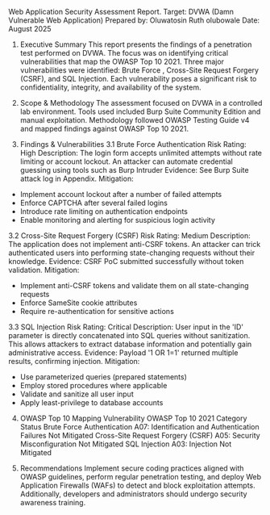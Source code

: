 Web Application Security Assessment Report.
Target: DVWA (Damn Vulnerable Web Application)
Prepared by: Oluwatosin Ruth olubowale
Date: August 2025


1. Executive Summary
This report presents the findings of a penetration test performed on DVWA. The focus was on identifying critical vulnerabilities that map the OWASP Top 10 2021. Three major vulnerabilities were identified: Brute Force , Cross-Site Request Forgery (CSRF), and SQL Injection. Each vulnerability poses a significant risk to confidentiality, integrity, and availability of the system.

2. Scope & Methodology
The assessment focused on DVWA in a controlled lab environment. Tools used included Burp Suite Community Edition and manual exploitation. Methodology followed OWASP Testing Guide v4 and mapped findings against OWASP Top 10 2021.

3. Findings & Vulnerabilities
3.1 Brute Force Authentication
Risk Rating: High
Description: The login form accepts unlimited attempts without rate limiting or account lockout. An attacker can automate credential guessing using tools such as Burp Intruder
Evidence: See Burp Suite attack log in Appendix.
Mitigation:
- Implement account lockout after a number of failed attempts
- Enforce CAPTCHA after several failed logins
- Introduce rate limiting on authentication endpoints
- Enable monitoring and alerting for suspicious login activity
  
3.2 Cross-Site Request Forgery (CSRF)
Risk Rating: Medium
Description: The application does not implement anti-CSRF tokens. An attacker can trick authenticated users into performing state-changing requests without their knowledge.
Evidence: CSRF PoC submitted successfully without token validation.
Mitigation:
- Implement anti-CSRF tokens and validate them on all state-changing requests
- Enforce SameSite cookie attributes
- Require re-authentication for sensitive actions

3.3 SQL Injection
Risk Rating: Critical
Description: User input in the 'ID' parameter is directly concatenated into SQL queries without sanitization. This allows attackers to extract database information and potentially gain administrative access.
Evidence: Payload '1 OR 1=1' returned multiple results, confirming injection.
Mitigation:
- Use parameterized queries (prepared statements)
- Employ stored procedures where applicable
- Validate and sanitize all user input
- Apply least-privilege to database accounts
  
4. OWASP Top 10 Mapping
Vulnerability	OWASP Top 10 2021 Category	Status
Brute Force Authentication	A07: Identification and Authentication Failures	Not Mitigated
Cross-Site Request Forgery (CSRF)	A05: Security Misconfiguration	Not Mitigated
SQL Injection	A03: Injection	Not Mitigated

5. Recommendations
Implement secure coding practices aligned with OWASP guidelines, perform regular penetration testing, and deploy Web Application Firewalls (WAFs) to detect and block exploitation attempts. Additionally, developers and administrators should undergo security awareness training.
